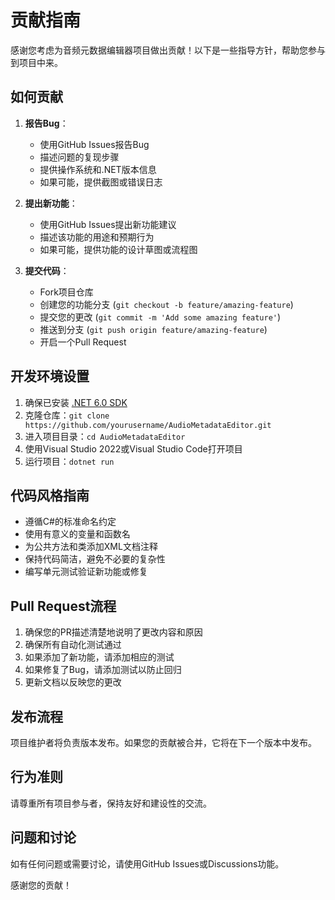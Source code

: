 # 贡献指南

感谢您考虑为音频元数据编辑器项目做出贡献！以下是一些指导方针，帮助您参与到项目中来。

## 如何贡献

1. **报告Bug**：
   - 使用GitHub Issues报告Bug
   - 描述问题的复现步骤
   - 提供操作系统和.NET版本信息
   - 如果可能，提供截图或错误日志

2. **提出新功能**：
   - 使用GitHub Issues提出新功能建议
   - 描述该功能的用途和预期行为
   - 如果可能，提供功能的设计草图或流程图

3. **提交代码**：
   - Fork项目仓库
   - 创建您的功能分支 (`git checkout -b feature/amazing-feature`)
   - 提交您的更改 (`git commit -m 'Add some amazing feature'`)
   - 推送到分支 (`git push origin feature/amazing-feature`)
   - 开启一个Pull Request

## 开发环境设置

1. 确保已安装 [.NET 6.0 SDK](https://dotnet.microsoft.com/download/dotnet/6.0)
2. 克隆仓库：`git clone https://github.com/yourusername/AudioMetadataEditor.git`
3. 进入项目目录：`cd AudioMetadataEditor`
4. 使用Visual Studio 2022或Visual Studio Code打开项目
5. 运行项目：`dotnet run`

## 代码风格指南

- 遵循C#的标准命名约定
- 使用有意义的变量和函数名
- 为公共方法和类添加XML文档注释
- 保持代码简洁，避免不必要的复杂性
- 编写单元测试验证新功能或修复

## Pull Request流程

1. 确保您的PR描述清楚地说明了更改内容和原因
2. 确保所有自动化测试通过
3. 如果添加了新功能，请添加相应的测试
4. 如果修复了Bug，请添加测试以防止回归
5. 更新文档以反映您的更改

## 发布流程

项目维护者将负责版本发布。如果您的贡献被合并，它将在下一个版本中发布。

## 行为准则

请尊重所有项目参与者，保持友好和建设性的交流。

## 问题和讨论

如有任何问题或需要讨论，请使用GitHub Issues或Discussions功能。

感谢您的贡献！
